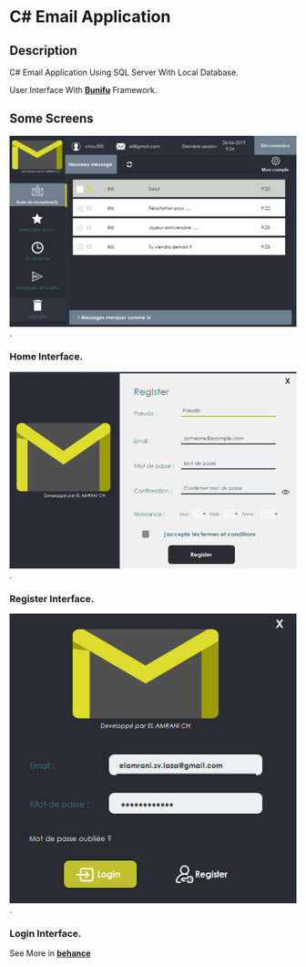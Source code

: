 # C# Email Application

## Description
C# Email Application Using SQL Server With Local Database.

User Interface With **[Bunifu](https://bunifuframework.com/)** Framework.

## Some Screens
![](/screens/01.jpg).

### Home Interface.

![](/screens/05.png).

### Register Interface.

![](/screens/06.png).

### Login Interface.

See More in **[behance](https://www.behance.net/gallery/82096399/Desktop-application-Boite-de-messagerie-utilisant-C)**
